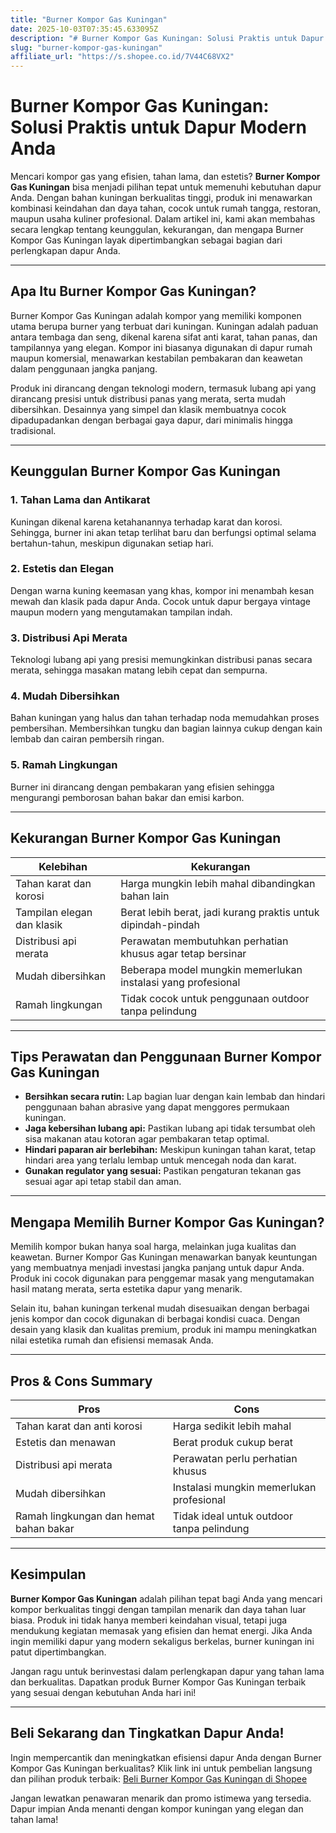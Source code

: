 ```yaml
---
title: "Burner Kompor Gas Kuningan"
date: 2025-10-03T07:35:45.633095Z
description: "# Burner Kompor Gas Kuningan: Solusi Praktis untuk Dapur Modern Anda..."
slug: "burner-kompor-gas-kuningan"
affiliate_url: "https://s.shopee.co.id/7V44C68VX2"
---
```

# Burner Kompor Gas Kuningan: Solusi Praktis untuk Dapur Modern Anda

Mencari kompor gas yang efisien, tahan lama, dan estetis? **Burner Kompor Gas Kuningan** bisa menjadi pilihan tepat untuk memenuhi kebutuhan dapur Anda. Dengan bahan kuningan berkualitas tinggi, produk ini menawarkan kombinasi keindahan dan daya tahan, cocok untuk rumah tangga, restoran, maupun usaha kuliner profesional. Dalam artikel ini, kami akan membahas secara lengkap tentang keunggulan, kekurangan, dan mengapa Burner Kompor Gas Kuningan layak dipertimbangkan sebagai bagian dari perlengkapan dapur Anda.

---

## Apa Itu Burner Kompor Gas Kuningan?

Burner Kompor Gas Kuningan adalah kompor yang memiliki komponen utama berupa burner yang terbuat dari kuningan. Kuningan adalah paduan antara tembaga dan seng, dikenal karena sifat anti karat, tahan panas, dan tampilannya yang elegan. Kompor ini biasanya digunakan di dapur rumah maupun komersial, menawarkan kestabilan pembakaran dan keawetan dalam penggunaan jangka panjang.

Produk ini dirancang dengan teknologi modern, termasuk lubang api yang dirancang presisi untuk distribusi panas yang merata, serta mudah dibersihkan. Desainnya yang simpel dan klasik membuatnya cocok dipadupadankan dengan berbagai gaya dapur, dari minimalis hingga tradisional.

---

## Keunggulan Burner Kompor Gas Kuningan

### 1. Tahan Lama dan Antikarat
Kuningan dikenal karena ketahanannya terhadap karat dan korosi. Sehingga, burner ini akan tetap terlihat baru dan berfungsi optimal selama bertahun-tahun, meskipun digunakan setiap hari.

### 2. Estetis dan Elegan
Dengan warna kuning keemasan yang khas, kompor ini menambah kesan mewah dan klasik pada dapur Anda. Cocok untuk dapur bergaya vintage maupun modern yang mengutamakan tampilan indah.

### 3. Distribusi Api Merata
Teknologi lubang api yang presisi memungkinkan distribusi panas secara merata, sehingga masakan matang lebih cepat dan sempurna.

### 4. Mudah Dibersihkan
Bahan kuningan yang halus dan tahan terhadap noda memudahkan proses pembersihan. Membersihkan tungku dan bagian lainnya cukup dengan kain lembab dan cairan pembersih ringan.

### 5. Ramah Lingkungan
Burner ini dirancang dengan pembakaran yang efisien sehingga mengurangi pemborosan bahan bakar dan emisi karbon.

---

## Kekurangan Burner Kompor Gas Kuningan

| Kelebihan | Kekurangan |
|----------------------------|----------------------------------|
| Tahan karat dan korosi | Harga mungkin lebih mahal dibandingkan bahan lain |
| Tampilan elegan dan klasik | Berat lebih berat, jadi kurang praktis untuk dipindah-pindah |
| Distribusi api merata | Perawatan membutuhkan perhatian khusus agar tetap bersinar |
| Mudah dibersihkan | Beberapa model mungkin memerlukan instalasi yang profesional |
| Ramah lingkungan | Tidak cocok untuk penggunaan outdoor tanpa pelindung |

---

## Tips Perawatan dan Penggunaan Burner Kompor Gas Kuningan

- **Bersihkan secara rutin:** Lap bagian luar dengan kain lembab dan hindari penggunaan bahan abrasive yang dapat menggores permukaan kuningan.
- **Jaga kebersihan lubang api:** Pastikan lubang api tidak tersumbat oleh sisa makanan atau kotoran agar pembakaran tetap optimal.
- **Hindari paparan air berlebihan:** Meskipun kuningan tahan karat, tetap hindari area yang terlalu lembap untuk mencegah noda dan karat.
- **Gunakan regulator yang sesuai:** Pastikan pengaturan tekanan gas sesuai agar api tetap stabil dan aman.

---

## Mengapa Memilih Burner Kompor Gas Kuningan?

Memilih kompor bukan hanya soal harga, melainkan juga kualitas dan keawetan. Burner Kompor Gas Kuningan menawarkan banyak keuntungan yang membuatnya menjadi investasi jangka panjang untuk dapur Anda. Produk ini cocok digunakan para penggemar masak yang mengutamakan hasil matang merata, serta estetika dapur yang menarik.

Selain itu, bahan kuningan terkenal mudah disesuaikan dengan berbagai jenis kompor dan cocok digunakan di berbagai kondisi cuaca. Dengan desain yang klasik dan kualitas premium, produk ini mampu meningkatkan nilai estetika rumah dan efisiensi memasak Anda.

---

## Pros & Cons Summary

| **Pros** | **Cons** |
|---------------------------|------------------------------|
| Tahan karat dan anti korosi | Harga sedikit lebih mahal |
| Estetis dan menawan | Berat produk cukup berat |
| Distribusi api merata | Perawatan perlu perhatian khusus |
| Mudah dibersihkan | Instalasi mungkin memerlukan profesional |
| Ramah lingkungan dan hemat bahan bakar | Tidak ideal untuk outdoor tanpa pelindung |

---

## Kesimpulan

**Burner Kompor Gas Kuningan** adalah pilihan tepat bagi Anda yang mencari kompor berkualitas tinggi dengan tampilan menarik dan daya tahan luar biasa. Produk ini tidak hanya memberi keindahan visual, tetapi juga mendukung kegiatan memasak yang efisien dan hemat energi. Jika Anda ingin memiliki dapur yang modern sekaligus berkelas, burner kuningan ini patut dipertimbangkan.

Jangan ragu untuk berinvestasi dalam perlengkapan dapur yang tahan lama dan berkualitas. Dapatkan produk Burner Kompor Gas Kuningan terbaik yang sesuai dengan kebutuhan Anda hari ini!

---

## Beli Sekarang dan Tingkatkan Dapur Anda!

Ingin mempercantik dan meningkatkan efisiensi dapur Anda dengan Burner Kompor Gas Kuningan berkualitas? Klik link ini untuk pembelian langsung dan pilihan produk terbaik: [Beli Burner Kompor Gas Kuningan di Shopee](https://s.shopee.co.id/7V44C68VX2)

Jangan lewatkan penawaran menarik dan promo istimewa yang tersedia. Dapur impian Anda menanti dengan kompor kuningan yang elegan dan tahan lama!